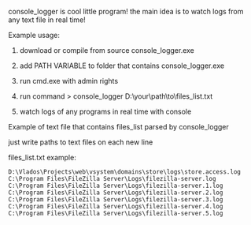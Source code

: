 console_logger is cool little program! 
the main idea is to watch logs from any text file in real time! 

Example usage:
1) download or compile from source console_logger.exe

2) add PATH VARIABLE to folder that contains console_logger.exe

3) run cmd.exe with admin rights

4) run command > console_logger D:\your\path\to\files_list.txt

5) watch logs of any programs in real time with console


Example of text file that contains files_list parsed by console_logger

just write paths to text files on each new line 

files_list.txt example:
```
D:\Vlados\Projects\web\vsystem\domains\store\logs\store.access.log
C:\Program Files\FileZilla Server\Logs\filezilla-server.log
C:\Program Files\FileZilla Server\Logs\filezilla-server.1.log
C:\Program Files\FileZilla Server\Logs\filezilla-server.2.log
C:\Program Files\FileZilla Server\Logs\filezilla-server.3.log
C:\Program Files\FileZilla Server\Logs\filezilla-server.4.log
C:\Program Files\FileZilla Server\Logs\filezilla-server.5.log
```

